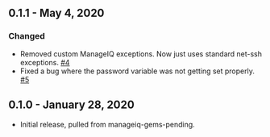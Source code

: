 ## 0.1.1 - May 4, 2020
### Changed
- Removed custom ManageIQ exceptions. Now just uses standard net-ssh exceptions. [#4](https://github.com/ManageIQ/manageiq-ssh-util/pull/4)
- Fixed a bug where the password variable was not getting set properly. [#5](https://github.com/ManageIQ/manageiq-ssh-util/pull/5)

## 0.1.0 - January 28, 2020
- Initial release, pulled from manageiq-gems-pending.

